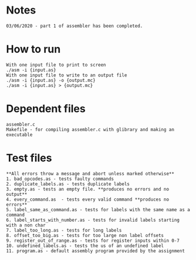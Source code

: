 # Notes

	03/06/2020 - part 1 of assembler has been completed.

# How to run
	With one input file to print to screen
	./asm -i {input.as}
	With one input file to write to an output file
	./asm -i {input.as} -o {output.mc}
	./asm -i {input.as} > {output.mc}

# Dependent files
	assembler.c
	Makefile - for compiling assembler.c with glibrary and making an executable

# Test files
 	**All errors throw a message and abort unless marked otherwise**
	1. bad_opcodes.as - tests faulty commands
	2. duplicate_labels.as - tests duplicate labels        
	3. empty.as - tests an empty file. **produces no errors and no output**  
	4. every_command.as  - tests every valid command **produces no errors**      
	5. label_same_as_command.as - tests for labels with the same name as a command
	6. label_starts_with_number.as - tests for invalid labels starting with a non char
	7. label_too_long.as - tests for long labels
	8. offset_too_big.as - tests for too large non label offsets
	9. register_out_of_range.as - tests for register inputs within 0-7
	10. undefined_labels.as - tests the us of an undefined label	 
	11. program.as - default assembly program provided by the assignment
